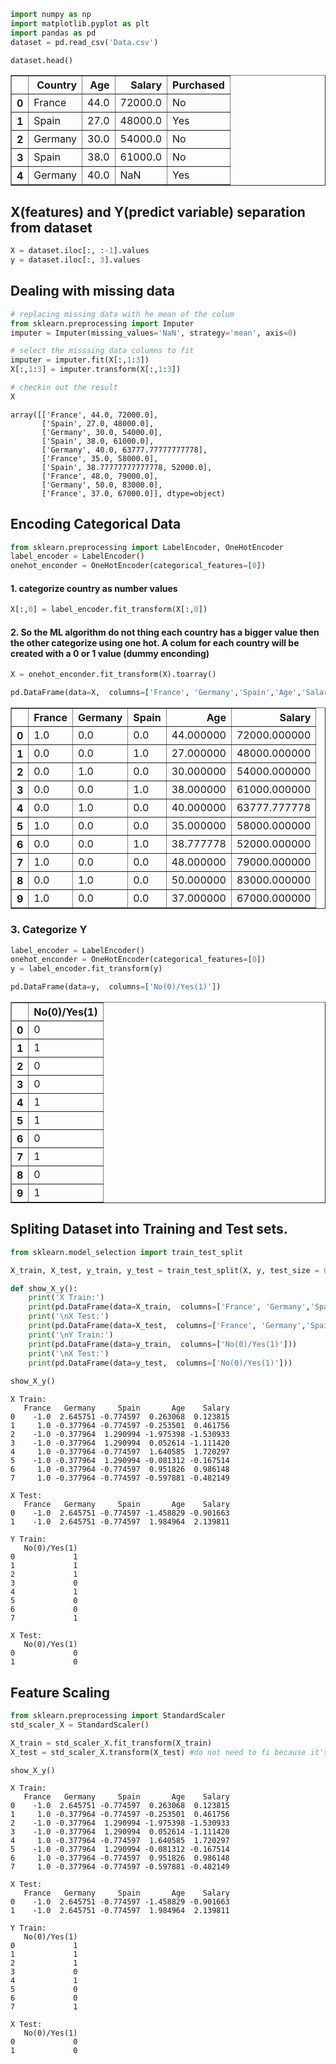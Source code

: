 

```python
import numpy as np
import matplotlib.pyplot as plt
import pandas as pd
dataset = pd.read_csv('Data.csv')
```


```python
dataset.head()
```




<div>
<style>
    .dataframe thead tr:only-child th {
        text-align: right;
    }

    .dataframe thead th {
        text-align: left;
    }

    .dataframe tbody tr th {
        vertical-align: top;
    }
</style>
<table border="1" class="dataframe">
  <thead>
    <tr style="text-align: right;">
      <th></th>
      <th>Country</th>
      <th>Age</th>
      <th>Salary</th>
      <th>Purchased</th>
    </tr>
  </thead>
  <tbody>
    <tr>
      <th>0</th>
      <td>France</td>
      <td>44.0</td>
      <td>72000.0</td>
      <td>No</td>
    </tr>
    <tr>
      <th>1</th>
      <td>Spain</td>
      <td>27.0</td>
      <td>48000.0</td>
      <td>Yes</td>
    </tr>
    <tr>
      <th>2</th>
      <td>Germany</td>
      <td>30.0</td>
      <td>54000.0</td>
      <td>No</td>
    </tr>
    <tr>
      <th>3</th>
      <td>Spain</td>
      <td>38.0</td>
      <td>61000.0</td>
      <td>No</td>
    </tr>
    <tr>
      <th>4</th>
      <td>Germany</td>
      <td>40.0</td>
      <td>NaN</td>
      <td>Yes</td>
    </tr>
  </tbody>
</table>
</div>



## X(features) and Y(predict variable) separation from dataset


```python
X = dataset.iloc[:, :-1].values
y = dataset.iloc[:, 3].values
```

## Dealing with missing data


```python
# replacing missing data with he mean of the colum
from sklearn.preprocessing import Imputer
imputer = Imputer(missing_values='NaN', strategy='mean', axis=0)
```


```python
# select the misssing data columns to fit
imputer = imputer.fit(X[:,1:3])
X[:,1:3] = imputer.transform(X[:,1:3])
```


```python
# checkin out the result
X
```




    array([['France', 44.0, 72000.0],
           ['Spain', 27.0, 48000.0],
           ['Germany', 30.0, 54000.0],
           ['Spain', 38.0, 61000.0],
           ['Germany', 40.0, 63777.77777777778],
           ['France', 35.0, 58000.0],
           ['Spain', 38.77777777777778, 52000.0],
           ['France', 48.0, 79000.0],
           ['Germany', 50.0, 83000.0],
           ['France', 37.0, 67000.0]], dtype=object)



## Encoding Categorical Data


```python
from sklearn.preprocessing import LabelEncoder, OneHotEncoder
label_encoder = LabelEncoder()
onehot_enconder = OneHotEncoder(categorical_features=[0])
```

#### 1. categorize country as number values


```python
X[:,0] = label_encoder.fit_transform(X[:,0])
```

#### 2. So the ML algorithm do not thing each country has a bigger value then the other categorize using one hot. A colum for each country will be created with a 0 or 1 value (dummy enconding)


```python
X = onehot_enconder.fit_transform(X).toarray()
```


```python
pd.DataFrame(data=X,  columns=['France', 'Germany','Spain','Age','Salary'])
```




<div>
<style>
    .dataframe thead tr:only-child th {
        text-align: right;
    }

    .dataframe thead th {
        text-align: left;
    }

    .dataframe tbody tr th {
        vertical-align: top;
    }
</style>
<table border="1" class="dataframe">
  <thead>
    <tr style="text-align: right;">
      <th></th>
      <th>France</th>
      <th>Germany</th>
      <th>Spain</th>
      <th>Age</th>
      <th>Salary</th>
    </tr>
  </thead>
  <tbody>
    <tr>
      <th>0</th>
      <td>1.0</td>
      <td>0.0</td>
      <td>0.0</td>
      <td>44.000000</td>
      <td>72000.000000</td>
    </tr>
    <tr>
      <th>1</th>
      <td>0.0</td>
      <td>0.0</td>
      <td>1.0</td>
      <td>27.000000</td>
      <td>48000.000000</td>
    </tr>
    <tr>
      <th>2</th>
      <td>0.0</td>
      <td>1.0</td>
      <td>0.0</td>
      <td>30.000000</td>
      <td>54000.000000</td>
    </tr>
    <tr>
      <th>3</th>
      <td>0.0</td>
      <td>0.0</td>
      <td>1.0</td>
      <td>38.000000</td>
      <td>61000.000000</td>
    </tr>
    <tr>
      <th>4</th>
      <td>0.0</td>
      <td>1.0</td>
      <td>0.0</td>
      <td>40.000000</td>
      <td>63777.777778</td>
    </tr>
    <tr>
      <th>5</th>
      <td>1.0</td>
      <td>0.0</td>
      <td>0.0</td>
      <td>35.000000</td>
      <td>58000.000000</td>
    </tr>
    <tr>
      <th>6</th>
      <td>0.0</td>
      <td>0.0</td>
      <td>1.0</td>
      <td>38.777778</td>
      <td>52000.000000</td>
    </tr>
    <tr>
      <th>7</th>
      <td>1.0</td>
      <td>0.0</td>
      <td>0.0</td>
      <td>48.000000</td>
      <td>79000.000000</td>
    </tr>
    <tr>
      <th>8</th>
      <td>0.0</td>
      <td>1.0</td>
      <td>0.0</td>
      <td>50.000000</td>
      <td>83000.000000</td>
    </tr>
    <tr>
      <th>9</th>
      <td>1.0</td>
      <td>0.0</td>
      <td>0.0</td>
      <td>37.000000</td>
      <td>67000.000000</td>
    </tr>
  </tbody>
</table>
</div>



### 3. Categorize Y


```python
label_encoder = LabelEncoder()
onehot_enconder = OneHotEncoder(categorical_features=[0])
y = label_encoder.fit_transform(y)
```


```python
pd.DataFrame(data=y,  columns=['No(0)/Yes(1)'])
```




<div>
<style>
    .dataframe thead tr:only-child th {
        text-align: right;
    }

    .dataframe thead th {
        text-align: left;
    }

    .dataframe tbody tr th {
        vertical-align: top;
    }
</style>
<table border="1" class="dataframe">
  <thead>
    <tr style="text-align: right;">
      <th></th>
      <th>No(0)/Yes(1)</th>
    </tr>
  </thead>
  <tbody>
    <tr>
      <th>0</th>
      <td>0</td>
    </tr>
    <tr>
      <th>1</th>
      <td>1</td>
    </tr>
    <tr>
      <th>2</th>
      <td>0</td>
    </tr>
    <tr>
      <th>3</th>
      <td>0</td>
    </tr>
    <tr>
      <th>4</th>
      <td>1</td>
    </tr>
    <tr>
      <th>5</th>
      <td>1</td>
    </tr>
    <tr>
      <th>6</th>
      <td>0</td>
    </tr>
    <tr>
      <th>7</th>
      <td>1</td>
    </tr>
    <tr>
      <th>8</th>
      <td>0</td>
    </tr>
    <tr>
      <th>9</th>
      <td>1</td>
    </tr>
  </tbody>
</table>
</div>



## Spliting Dataset into Training and Test sets.


```python
from sklearn.model_selection import train_test_split
```


```python
X_train, X_test, y_train, y_test = train_test_split(X, y, test_size = 0.2, random_state=0)
```


```python
def show_X_y():
    print('X Train:')
    print(pd.DataFrame(data=X_train,  columns=['France', 'Germany','Spain','Age','Salary']))
    print('\nX Test:')
    print(pd.DataFrame(data=X_test,  columns=['France', 'Germany','Spain','Age','Salary']))
    print('\nY Train:')
    print(pd.DataFrame(data=y_train,  columns=['No(0)/Yes(1)']))
    print('\nX Test:')
    print(pd.DataFrame(data=y_test,  columns=['No(0)/Yes(1)']))
    
show_X_y()
```

    X Train:
       France   Germany     Spain       Age    Salary
    0    -1.0  2.645751 -0.774597  0.263068  0.123815
    1     1.0 -0.377964 -0.774597 -0.253501  0.461756
    2    -1.0 -0.377964  1.290994 -1.975398 -1.530933
    3    -1.0 -0.377964  1.290994  0.052614 -1.111420
    4     1.0 -0.377964 -0.774597  1.640585  1.720297
    5    -1.0 -0.377964  1.290994 -0.081312 -0.167514
    6     1.0 -0.377964 -0.774597  0.951826  0.986148
    7     1.0 -0.377964 -0.774597 -0.597881 -0.482149
    
    X Test:
       France   Germany     Spain       Age    Salary
    0    -1.0  2.645751 -0.774597 -1.458829 -0.901663
    1    -1.0  2.645751 -0.774597  1.984964  2.139811
    
    Y Train:
       No(0)/Yes(1)
    0             1
    1             1
    2             1
    3             0
    4             1
    5             0
    6             0
    7             1
    
    X Test:
       No(0)/Yes(1)
    0             0
    1             0
    

## Feature Scaling


```python
from sklearn.preprocessing import StandardScaler
std_scaler_X = StandardScaler()
```


```python
X_train = std_scaler_X.fit_transform(X_train)
X_test = std_scaler_X.transform(X_test) #do not need to fi because it's already fit by X_train
```


```python
show_X_y()
```

    X Train:
       France   Germany     Spain       Age    Salary
    0    -1.0  2.645751 -0.774597  0.263068  0.123815
    1     1.0 -0.377964 -0.774597 -0.253501  0.461756
    2    -1.0 -0.377964  1.290994 -1.975398 -1.530933
    3    -1.0 -0.377964  1.290994  0.052614 -1.111420
    4     1.0 -0.377964 -0.774597  1.640585  1.720297
    5    -1.0 -0.377964  1.290994 -0.081312 -0.167514
    6     1.0 -0.377964 -0.774597  0.951826  0.986148
    7     1.0 -0.377964 -0.774597 -0.597881 -0.482149
    
    X Test:
       France   Germany     Spain       Age    Salary
    0    -1.0  2.645751 -0.774597 -1.458829 -0.901663
    1    -1.0  2.645751 -0.774597  1.984964  2.139811
    
    Y Train:
       No(0)/Yes(1)
    0             1
    1             1
    2             1
    3             0
    4             1
    5             0
    6             0
    7             1
    
    X Test:
       No(0)/Yes(1)
    0             0
    1             0
    


```python

```
